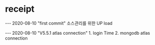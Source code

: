 # receipt

--- 2020-08-10   "first commit"
    소스관리를 위한 UP load

--- 2020-08-10   "V5.5.1 atlas connection"
    1. login Time
    2. mongodb atlas connection

